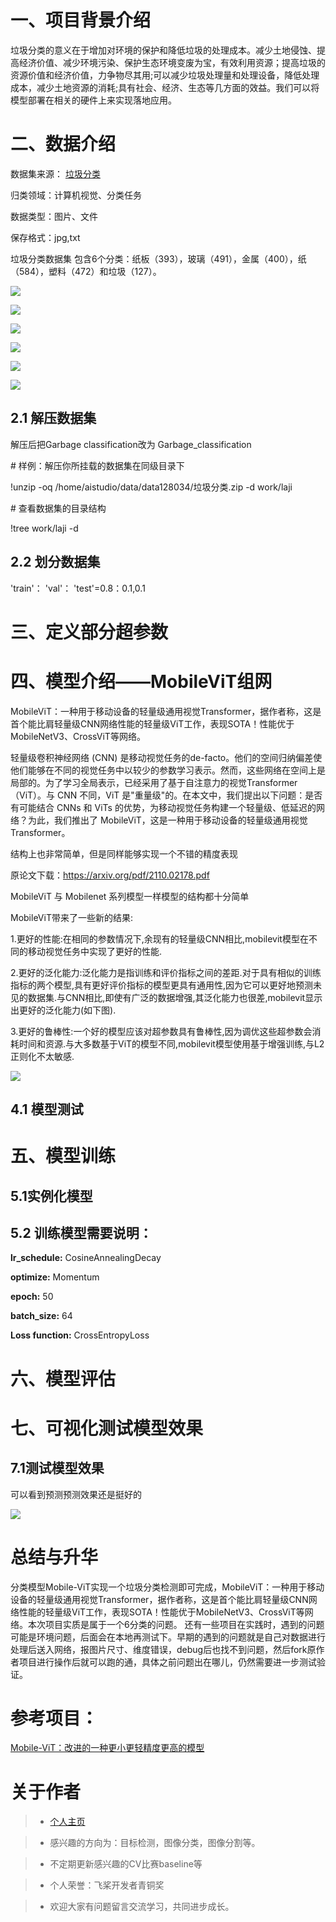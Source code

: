 # **一、项目背景介绍**

垃圾分类的意义在于增加对环境的保护和降低垃圾的处理成本。减少土地侵蚀、提高经济价值、减少环境污染、保护生态环境变废为宝，有效利用资源；提高垃圾的资源价值和经济价值，力争物尽其用;可以减少垃圾处理量和处理设备，降低处理成本，减少土地资源的消耗;具有社会、经济、生态等几方面的效益。我们可以将模型部署在相关的硬件上来实现落地应用。

# **二、数据介绍**


数据集来源： [垃圾分类](https://aistudio.baidu.com/aistudio/datasetdetail/108025)

归类领域：计算机视觉、分类任务

数据类型：图片、文件

保存格式：jpg,txt

垃圾分类数据集 包含6个分类：纸板（393），玻璃（491），金属（400），纸（584），塑料（472）和垃圾（127）。

![](https://ai-studio-static-online.cdn.bcebos.com/d4b70d1cf5d9436499037eaa3e77589c41dbcadee9f74d17bc8b91b3989f047c)

![](https://ai-studio-static-online.cdn.bcebos.com/f5816c7699cf4239ad102fc07b24095b27cdf0c30dfa41f1a86758e9168d92bd)

![](https://ai-studio-static-online.cdn.bcebos.com/d728c04b91f6413297337542eedc064a8168d3d237424855ab6c5092c800afe4)

![](https://ai-studio-static-online.cdn.bcebos.com/96ae98316156427b992b1f958c23253a5038b785d4bb4a9e9cb741511e6da891)

![](https://ai-studio-static-online.cdn.bcebos.com/0f0d4d4adfd24dd388c6d408bcb0d4fa39badfbebdf94cf7ae6e8b2c5023f8e0)

![](https://ai-studio-static-online.cdn.bcebos.com/4c70fd7d359043429d33e1b64846eb37525cc034a8664e01af08693fbac37fca)

## **2.1 解压数据集**

解压后把Garbage classification改为 Garbage_classification

\# 样例：解压你所挂载的数据集在同级目录下

!unzip -oq /home/aistudio/data/data128034/垃圾分类.zip -d work/laji

\# 查看数据集的目录结构

!tree work/laji -d

## **2.2 划分数据集**

'train'： 'val'： 'test'=0.8：0.1,0.1

# **三、定义部分超参数**

# **四、模型介绍——MobileViT组网**

MobileViT：一种用于移动设备的轻量级通用视觉Transformer，据作者称，这是首个能比肩轻量级CNN网络性能的轻量级ViT工作，表现SOTA！性能优于MobileNetV3、CrossViT等网络。

轻量级卷积神经网络 (CNN) 是移动视觉任务的de-facto。他们的空间归纳偏差使他们能够在不同的视觉任务中以较少的参数学习表示。然而，这些网络在空间上是局部的。为了学习全局表示，已经采用了基于自注意力的视觉Transformer（ViT）。与 CNN 不同，ViT 是"重量级"的。在本文中，我们提出以下问题：是否有可能结合 CNNs 和 ViTs 的优势，为移动视觉任务构建一个轻量级、低延迟的网络？为此，我们推出了 MobileViT，这是一种用于移动设备的轻量级通用视觉Transformer。

结构上也非常简单，但是同样能够实现一个不错的精度表现

原论文下载：https://arxiv.org/pdf/2110.02178.pdf

MobileViT 与 Mobilenet 系列模型一样模型的结构都十分简单

MobileViT带来了一些新的结果:

1.更好的性能:在相同的参数情况下,余现有的轻量级CNN相比,mobilevit模型在不同的移动视觉任务中实现了更好的性能.

2.更好的泛化能力:泛化能力是指训练和评价指标之间的差距.对于具有相似的训练指标的两个模型,具有更好评价指标的模型更具有通用性,因为它可以更好地预测未见的数据集.与CNN相比,即使有广泛的数据增强,其泛化能力也很差,mobilevit显示出更好的泛化能力(如下图).

3.更好的鲁棒性:一个好的模型应该对超参数具有鲁棒性,因为调优这些超参数会消耗时间和资源.与大多数基于ViT的模型不同,mobilevit模型使用基于增强训练,与L2正则化不太敏感.

![](https://ai-studio-static-online.cdn.bcebos.com/4090a9935e794caab9332f03b88ddcf76692c80b3086464faacb790b118d4063)

## **4.1 模型测试**

# **五、模型训练**

## **5.1实例化模型**

## **5.2 训练模型需要说明：**

**lr_schedule:** CosineAnnealingDecay

**optimize:** Momentum

**epoch:** 50

**batch_size:** 64

**Loss function:** CrossEntropyLoss

# **六、模型评估**

# **七、可视化测试模型效果**

## **7.1测试模型效果**

可以看到预测预测效果还是挺好的

![](https://ai-studio-static-online.cdn.bcebos.com/7c6e19c826054d93af6a977cd04dbf306cbafd104dba4f1bb8a39f6e638d99c8)

# **总结与升华**

分类模型Mobile-ViT实现一个垃圾分类检测即可完成，MobileViT：一种用于移动设备的轻量级通用视觉Transformer，据作者称，这是首个能比肩轻量级CNN网络性能的轻量级ViT工作，表现SOTA！性能优于MobileNetV3、CrossViT等网络。本次项目实质是属于一个6分类的问题。
还有一些项目在实践时，遇到的问题可能是环境问题，后面会在本地再测试下。早期的遇到的问题就是自己对数据进行处理后送入网络，报图片尺寸、维度错误，debug后也找不到问题，然后fork原作者项目进行操作后就可以跑的通，具体之前问题出在哪儿，仍然需要进一步测试验证。

# **参考项目：**

[Mobile-ViT：改进的一种更小更轻精度更高的模型](https://aistudio.baidu.com/aistudio/projectdetail/2683037?channelType=0&channel=0)

# **关于作者**

>- [个人主页](https://aistudio.baidu.com/aistudio/personalcenter/thirdview/1032881)

>- 感兴趣的方向为：目标检测，图像分类，图像分割等。

>- 不定期更新感兴趣的CV比赛baseline等

>- 个人荣誉：飞桨开发者青铜奖

>- 欢迎大家有问题留言交流学习，共同进步成长。

